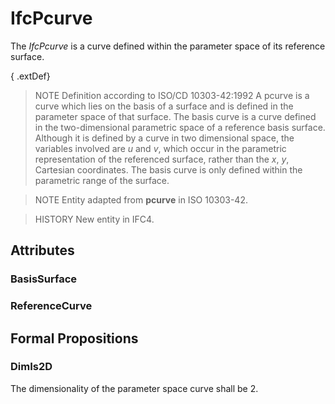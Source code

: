 # IfcPcurve

The _IfcPcurve_ is a curve defined within the parameter space of its reference surface.

{ .extDef}
> NOTE Definition according to ISO/CD 10303-42:1992
> A pcurve is a curve which lies on the basis of a surface and is defined in the parameter space of that surface. The basis curve is a curve defined in the two-dimensional parametric space of a reference basis surface. Although it is defined by a curve in two dimensional space, the variables involved are _u_ and _v_, which occur in the parametric representation of the referenced surface, rather than the _x_, _y_, Cartesian coordinates. The basis curve is only defined within the parametric range of the surface.

> NOTE Entity adapted from **pcurve** in ISO 10303-42.

> HISTORY New entity in IFC4.

## Attributes

### BasisSurface


### ReferenceCurve


## Formal Propositions

### DimIs2D
The dimensionality of the parameter space curve shall be 2.
